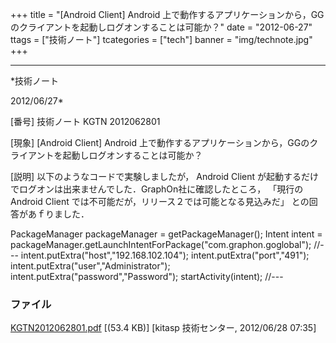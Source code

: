 ﻿+++
title = "[Android Client] Android 上で動作するアプリケーションから，GGのクライアントを起動しログオンすることは可能か？"
date = "2012-06-27"
ttags = ["技術ノート"]
tcategories = ["tech"]
banner = "img/technote.jpg"
+++

-----------------------------------------------------------------------------------------------------------------------------

*技術ノート

2012/06/27*


[番号]
技術ノート KGTN 2012062801

[現象]
[Android Client] Android
上で動作するアプリケーションから，GGのクライアントを起動しログオンすることは可能か？

[説明]
以下のようなコードで実験しましたが， Android Client
が起動するだけでログオンは出来ませんでした．GraphOn社に確認したところ，
「現行のAndroid Client
では不可能だが，リリース２では可能となる見込みだ」
との回答があｆりました．

PackageManager packageManager = getPackageManager();
Intent intent =
packageManager.getLaunchIntentForPackage("com.graphon.goglobal");
//---
intent.putExtra("host","192.168.102.104");
intent.putExtra("port","491");
intent.putExtra("user","Administrator");
intent.putExtra("password","Password");
startActivity(intent);
//---


### ファイル

 
 


[KGTN2012062801.pdf](http://techreport.kitasp.net/attachments/download/929/KGTN2012062801.pdf)
 [(53.4 KB)] [kitasp 技術センター, 2012/06/28
07:35]


 


 

